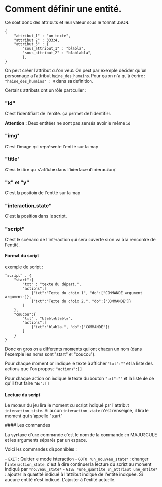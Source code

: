 # Comment définir une entité.

Ce sont donc des attributs et leur valeur sous le format JSON.

```
{
    "attribut_1" : "un texte",
    "attribut_2" : 33324,
    "attribut_3" : {
        "sous_attribut_1" : "blabla",
        "sous_attribut_2" : "blablabla",
        },
}
```

On peut créer l'attribut qu'on veut. On peut par exemple décider qu'un personnage a l'attribut `haine_des_humains`. Pour ça on n'a qu'à écrire : `"haine_des_humains" : 0` dans sa definition.

Certains attributs ont un rôle particulier :

### "id"

C'est l'identifiant de l'entité. ça permet de l'identifier.

**Attention :** Deux entitées ne sont pas sensés avoir le même `id`

### "img"

C'est l'image qui représente l'entité sur la map.

### "title"

C'est le titre qui s'affiche dans l'interface d'interaction/

### "x" et "y"

C'est la positoin de l'entité sur la map


### "interaction_state"

C'est la position dans le script.

### "script"

C'est le scénario de l'interaction qui sera ouverte si on va à la rencontre de l'entité.

#### Format du script

exemple de script :

    "script" : {
        "start":{
            "txt" : "texte du départ.",
            "actions":[
                {"txt":"Texte du choix 1", "do":["COMMANDE argument argument"]},
                {"txt":"Texte du choix 2.", "do":["COMMANDE"]}
            ]
        },
        "coucou":{
            "txt" : "blablablabla",
            "actions":[
                {"txt":"blabla.", "do":["COMMANDE"]}
            ]
        }
    }

Donc en gros on a differents moments qui ont chacun un nom (dans l'exemple les noms sont "start" et "coucou").

Pour chaque moment on indique le texte à afficher `"txt":""` et la liste des actions que l'on propose `"actions":[]`

Pour chaque action on indique le texte du bouton `"txt":""` et la liste de ce qu'il faut faire `"do":[]`

#### Lecture du script

Le moteur du jeu lira le moment du script indiqué par l'attribut `interaction_state`. Si aucun `interaction_state` n'est renseigné, il lira le moment qui s'appelle "start"

#### Les commandes

La syntaxe d'une commande c'est le nom de la commande en MAJUSCULE et les arguments séparés par un espace.

Voici les commandes disponnibles :

- `EXIT` : Quitter le mode interaction
- `GOTO *un_nouveau_state*` : changer l'`interaction_state`, c'est à dire continuer la lecture du script au moment indiqué par `*nouveau_state*`
- `GIVE *une_quantite un_attrinut une_entite*` : ajouter la quantité indiqué à l'attribut indiqué de l'entité indiquée. Si aucune entité n'est indiqué. L'ajouter à l'entité actuelle.
